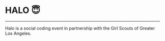 # HALO 😇
****
Halo is a social coding event in partnership with the Girl Scouts of Greater Los Angeles.
